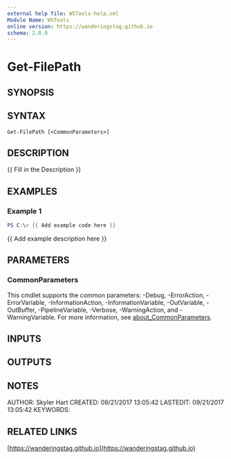 ```yaml
---
external help file: WSTools-help.xml
Module Name: WSTools
online version: https://wanderingstag.github.io
schema: 2.0.0
---
```


# Get-FilePath

## SYNOPSIS

## SYNTAX

```
Get-FilePath [<CommonParameters>]
```

## DESCRIPTION
{{ Fill in the Description }}

## EXAMPLES

### Example 1
```powershell
PS C:\> {{ Add example code here }}
```

{{ Add example description here }}

## PARAMETERS

### CommonParameters
This cmdlet supports the common parameters: -Debug, -ErrorAction, -ErrorVariable, -InformationAction, -InformationVariable, -OutVariable, -OutBuffer, -PipelineVariable, -Verbose, -WarningAction, and -WarningVariable. For more information, see [about_CommonParameters](http://go.microsoft.com/fwlink/?LinkID=113216).

## INPUTS

## OUTPUTS

## NOTES
AUTHOR: Skyler Hart
CREATED: 09/21/2017 13:05:42
LASTEDIT: 09/21/2017 13:05:42
KEYWORDS:

## RELATED LINKS

[https://wanderingstag.github.io](https://wanderingstag.github.io)

